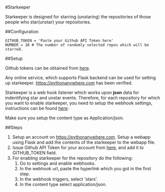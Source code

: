 #Starkeeper

Starkeeper is designed for starring (unstaring) the repositories of those people who star(unstar) your repositories.

##Configuration

~~~
GITHUB_TOKEN = 'Paste your Github API Token here'
NUMBER = 10 # The number of randomly selected repos which will be starred.
~~~

##Setup

Github tokens can be obtained from [here](https://help.github.com/en/github/authenticating-to-github/creating-a-personal-access-token-for-the-command-line).

Any online service, which supports Flask backend can be used for setting up starkeeper. https://pythonanywhere.com has been verified.

Starkeeper is a web hook listener which works upon **json** data for indentifying star and unstar events. Therefore, for each repository for which you want to enable starkeeper, you need to setup the webhook settings, instructions can be found [here](https://developer.github.com/webhooks/):

Make sure you setup the content type as Application/json.

##Steps

1. Setup an account on https://pythonanywhere.com. Setup a webapp using Flask and add the contents of the starkeeper to the webapp file.
2. Issue Github API Token for your account from [here](https://github.com/settings/tokens), and add it to GITHUB_TOKEN field.
3. For enabling starkeeper for the repository do the following:
    1. Go to settings and enable webhooks.
    2. In the webhook url, paste the hyperlink which you got in the first step.
    3. In the webhook triggers, select 'stars'.
    4. In the content type select application/json.
